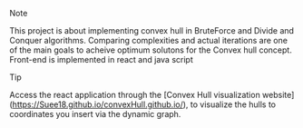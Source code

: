> [!NOTE]
> This project is about implementing convex hull in BruteForce and Divide and Conquer algorithms.
> Comparing complexities and actual iterations are one of the main goals to acheive optimum solutons for the Convex hull concept.
> Front-end is implemented in react and java script


> [!TIP]
> Access the react application through the [Convex Hull visualization website] (https://Suee18.github.io/convexHull.github.io/), to visualize the hulls to coordinates you insert via the dynamic graph.
